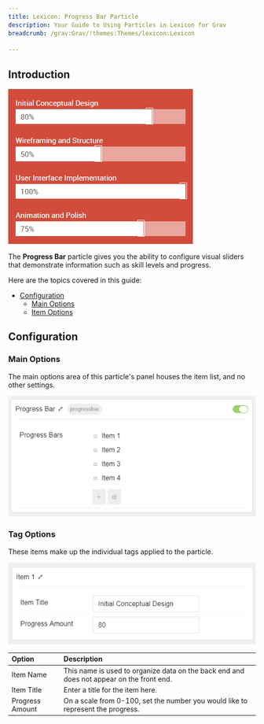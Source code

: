```yaml
---
title: Lexicon: Progress Bar Particle
description: Your Guide to Using Particles in Lexicon for Grav
breadcrumb: /grav:Grav/!themes:Themes/lexicon:Lexicon

---
```


## Introduction

![](assets/particle_progressbar1.png)

The **Progress Bar** particle gives you the ability to configure visual sliders that demonstrate information such as skill levels and progress.

Here are the topics covered in this guide:

* [Configuration](#configuration)
    - [Main Options](#main-options)
    - [Item Options](#item-options)

## Configuration

### Main Options 

The main options area of this particle's panel houses the item list, and no other settings.

![](assets/particle_progressbar2.png)

### Tag Options

These items make up the individual tags applied to the particle.

![](assets/particle_progressbar3.png)

| Option          | Description                                                                              |
| :-----          | :-----                                                                                   |
| Item Name       | This name is used to organize data on the back end and does not appear on the front end. |
| Item Title      | Enter a title for the item here.                                                         |
| Progress Amount | On a scale from 0-100, set the number you would like to represent the progress.          |